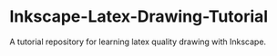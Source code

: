 # Inkscape-Latex-Drawing-Tutorial
A tutorial repository for learning latex quality drawing with Inkscape.

